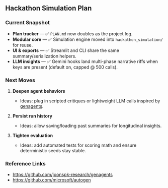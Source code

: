 ## Hackathon Simulation Plan

### Current Snapshot

- **Plan tracker** — ✅ `PLAN.md` now doubles as the project log.
- **Modular core** — ✅ Simulation engine moved into `hackathon_simulation/` for reuse.
- **UI & exports** — ✅ Streamlit and CLI share the same summary/serialization helpers.
- **LLM insights** — ✅ Gemini hooks land multi-phase narrative riffs when keys are present (default on, capped @ 500 calls).

### Next Moves

1. **Deepen agent behaviors**  
   - Ideas: plug in scripted critiques or lightweight LLM calls inspired by [genagents](https://github.com/joonspk-research/genagents).

2. **Persist run history**  
   - Ideas: allow saving/loading past summaries for longitudinal insights.

3. **Tighten evaluation**  
   - Ideas: add automated tests for scoring math and ensure deterministic seeds stay stable.

### Reference Links

- https://github.com/joonspk-research/genagents
- https://github.com/microsoft/autogen
